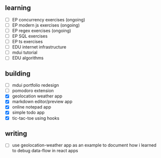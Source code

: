 ## learning 
- [ ] EP concurrency exercises (ongoing)
- [ ] EP modern js exercises (ongoing)
- [ ] EP regex exercises (ongoing)
- [ ] EP SQL exercises
- [ ] EP ts exercises
- [ ] EDU internet infrastructure
- [ ] mdui tutorial
- [ ] EDU algorithms

## building 

- [ ] mdui portfolio redesign
- [ ] pomodoro extension
- [x] geolocation weather app
- [x] markdown editor/preview app
- [x] online notepad app
- [x] simple todo app
- [x] tic-tac-toe using hooks

## writing

- [ ] use geolocation-weather app as an example to document how i learned to debug data-flow in react apps





